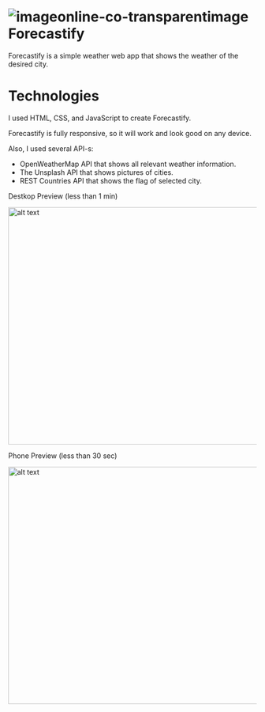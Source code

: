# ![imageonline-co-transparentimage](https://github.com/nemanja-stosic/forecastify/assets/48128569/af94fcc3-c394-4581-8c71-6d1f82cb947b) Forecastify 

Forecastify is a simple weather web app that shows the weather of the desired city.

# Technologies 

I used HTML, CSS, and JavaScript to create Forecastify. 

Forecastify is fully responsive, so it will work and look good on any device.

Also, I used several API-s:
<ul>
  <li>OpenWeatherMap API that shows all relevant weather information.</li>
  <li>The Unsplash API that shows pictures of cities.</li>
  <li>REST Countries API that shows the flag of selected city.</li>
</ul>

Destkop Preview (less than 1 min)

<img src="https://github.com/nemanja-stosic/forecastify/assets/48128569/e1b43d6c-2053-4b57-82dc-b6fa1e94a110" alt="alt text" width="854" height="480">

Phone Preview (less than 30 sec)

<img src="https://github.com/nemanja-stosic/forecastify/assets/48128569/b5e34bd8-0507-4853-8f78-9b1fb6d379c8" alt="alt text" width="854" height="480">
